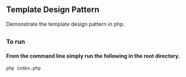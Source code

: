 ## Template Design Pattern
Demonstrate the template design pattern in php.

##

### To run
#### From the command line simply run the following in the root directory.
```
php index.php
```


